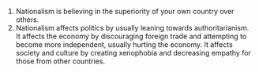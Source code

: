 1. Nationalism is believing in the superiority of your own country over others.
2. Nationalism affects politics by usually leaning towards authoritarianism. It affects the economy by discouraging foreign trade and attempting to become more independent, usually hurting the economy. It affects society and culture by creating xenophobia and decreasing empathy for those from other countries.
<!--stackedit_data:
eyJoaXN0b3J5IjpbMTc5MDM3NjU3MF19
-->